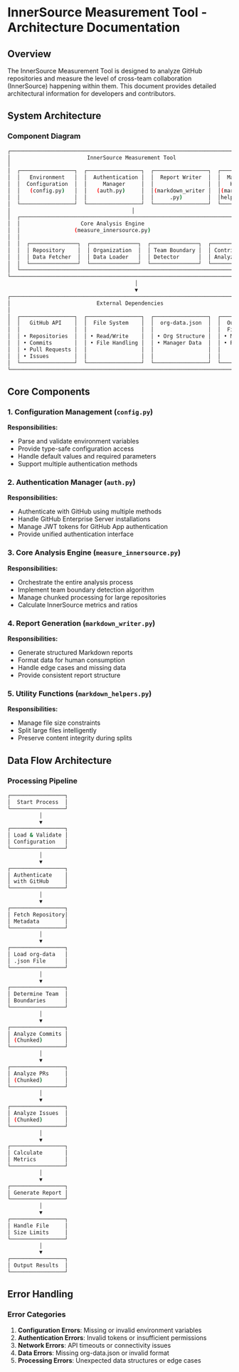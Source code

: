 # InnerSource Measurement Tool - Architecture Documentation

## Overview

The InnerSource Measurement Tool is designed to analyze GitHub repositories and measure the level of cross-team collaboration (InnerSource) happening within them. This document provides detailed architectural information for developers and contributors.

## System Architecture

### Component Diagram

```bash
┌─────────────────────────────────────────────────────────────────────────────────┐
│                        InnerSource Measurement Tool                             │
│                                                                                 │
│  ┌─────────────────┐  ┌─────────────────┐  ┌─────────────────┐  ┌─────────────┐ │
│  │   Environment   │  │  Authentication │  │  Report Writer  │  │  Markdown   │ │
│  │  Configuration  │  │     Manager     │  │                 │  │   Helpers   │ │
│  │   (config.py)   │  │   (auth.py)     │  │(markdown_writer │  │(markdown_   │ │
│  │                 │  │                 │  │     .py)        │  │helpers.py)  │ │
│  └─────────────────┘  └─────────────────┘  └─────────────────┘  └─────────────┘ │
│                                      │                                          │
│  ┌─────────────────────────────────────────────────────────────────────────────┐ │
│  │                   Core Analysis Engine                                      │ │
│  │                 (measure_innersource.py)                                   │ │
│  │                                                                             │ │
│  │  ┌───────────────┐  ┌───────────────┐  ┌───────────────┐  ┌─────────────┐ │ │
│  │  │ Repository    │  │ Organization  │  │ Team Boundary │  │ Contribution│ │ │
│  │  │ Data Fetcher  │  │ Data Loader   │  │ Detector      │  │ Analyzer    │ │ │
│  │  └───────────────┘  └───────────────┘  └───────────────┘  └─────────────┘ │ │
│  └─────────────────────────────────────────────────────────────────────────────┘ │
└─────────────────────────────────────────────────────────────────────────────────┘
                                        │
                                        ▼
┌─────────────────────────────────────────────────────────────────────────────────┐
│                           External Dependencies                                 │
│                                                                                 │
│  ┌─────────────────┐  ┌─────────────────┐  ┌─────────────────┐  ┌─────────────┐ │
│  │   GitHub API    │  │  File System    │  │  org-data.json  │  │  Output     │ │
│  │                 │  │                 │  │                 │  │  Files      │ │
│  │ • Repositories  │  │ • Read/Write    │  │ • Org Structure │  │ • Markdown  │ │
│  │ • Commits       │  │ • File Handling │  │ • Manager Data  │  │ • Reports   │ │
│  │ • Pull Requests │  │                 │  │                 │  │             │ │
│  │ • Issues        │  │                 │  │                 │  │             │ │
│  └─────────────────┘  └─────────────────┘  └─────────────────┘  └─────────────┘ │
└─────────────────────────────────────────────────────────────────────────────────┘
```

## Core Components

### 1. Configuration Management (`config.py`)

**Responsibilities:**

- Parse and validate environment variables
- Provide type-safe configuration access
- Handle default values and required parameters
- Support multiple authentication methods

### 2. Authentication Manager (`auth.py`)

**Responsibilities:**

- Authenticate with GitHub using multiple methods
- Handle GitHub Enterprise Server installations
- Manage JWT tokens for GitHub App authentication
- Provide unified authentication interface

### 3. Core Analysis Engine (`measure_innersource.py`)

**Responsibilities:**

- Orchestrate the entire analysis process
- Implement team boundary detection algorithm
- Manage chunked processing for large repositories
- Calculate InnerSource metrics and ratios

### 4. Report Generation (`markdown_writer.py`)

**Responsibilities:**

- Generate structured Markdown reports
- Format data for human consumption
- Handle edge cases and missing data
- Provide consistent report structure

### 5. Utility Functions (`markdown_helpers.py`)

**Responsibilities:**

- Manage file size constraints
- Split large files intelligently
- Preserve content integrity during splits

## Data Flow Architecture

### Processing Pipeline

```bash
┌─────────────────┐
│  Start Process  │
└─────────────────┘
          │
          ▼
┌─────────────────┐
│ Load & Validate │
│ Configuration   │
└─────────────────┘
          │
          ▼
┌─────────────────┐
│ Authenticate    │
│ with GitHub     │
└─────────────────┘
          │
          ▼
┌─────────────────┐
│ Fetch Repository│
│ Metadata        │
└─────────────────┘
          │
          ▼
┌─────────────────┐
│ Load org-data   │
│ .json File      │
└─────────────────┘
          │
          ▼
┌─────────────────┐
│ Determine Team  │
│ Boundaries      │
└─────────────────┘
          │
          ▼
┌─────────────────┐
│ Analyze Commits │
│ (Chunked)       │
└─────────────────┘
          │
          ▼
┌─────────────────┐
│ Analyze PRs     │
│ (Chunked)       │
└─────────────────┘
          │
          ▼
┌─────────────────┐
│ Analyze Issues  │
│ (Chunked)       │
└─────────────────┘
          │
          ▼
┌─────────────────┐
│ Calculate       │
│ Metrics         │
└─────────────────┘
          │
          ▼
┌─────────────────┐
│ Generate Report │
└─────────────────┘
          │
          ▼
┌─────────────────┐
│ Handle File     │
│ Size Limits     │
└─────────────────┘
          │
          ▼
┌─────────────────┐
│ Output Results  │
└─────────────────┘
```

## Error Handling

### Error Categories

1. **Configuration Errors**: Missing or invalid environment variables
2. **Authentication Errors**: Invalid tokens or insufficient permissions
3. **Network Errors**: API timeouts or connectivity issues
4. **Data Errors**: Missing org-data.json or invalid format
5. **Processing Errors**: Unexpected data structures or edge cases
